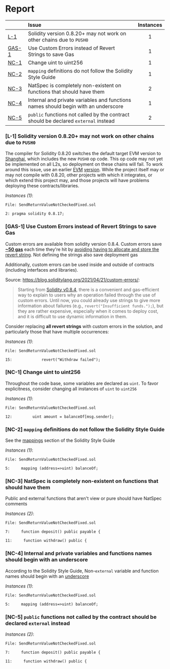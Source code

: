 # Report

| |Issue|Instances|
|-|:-|:-:|
| [L-1](#L-1) | Solidity version 0.8.20+ may not work on other chains due to `PUSH0` | 1 |
| [GAS-1](#GAS-1) | Use Custom Errors instead of Revert Strings to save Gas | 1 |
| [NC-1](#NC-1) | Change uint to uint256 | 1 |
| [NC-2](#NC-2) | `mapping` definitions do not follow the Solidity Style Guide | 1 |
| [NC-3](#NC-3) | NatSpec is completely non-existent on functions that should have them | 2 |
| [NC-4](#NC-4) | Internal and private variables and functions names should begin with an underscore | 1 |
| [NC-5](#NC-5) | `public` functions not called by the contract should be declared `external` instead | 2 |



### <a name="L-1"></a>[L-1] Solidity version 0.8.20+ may not work on other chains due to `PUSH0`
The compiler for Solidity 0.8.20 switches the default target EVM version to [Shanghai](https://blog.soliditylang.org/2023/05/10/solidity-0.8.20-release-announcement/#important-note), which includes the new `PUSH0` op code. This op code may not yet be implemented on all L2s, so deployment on these chains will fail. To work around this issue, use an earlier [EVM](https://docs.soliditylang.org/en/v0.8.20/using-the-compiler.html?ref=zaryabs.com#setting-the-evm-version-to-target) [version](https://book.getfoundry.sh/reference/config/solidity-compiler#evm_version). While the project itself may or may not compile with 0.8.20, other projects with which it integrates, or which extend this project may, and those projects will have problems deploying these contracts/libraries.

*Instances (1)*:
```solidity
File: SendReturnValueNotCheckedFixed.sol

2: pragma solidity 0.8.17;

```

### <a name="GAS-1"></a>[GAS-1] Use Custom Errors instead of Revert Strings to save Gas
Custom errors are available from solidity version 0.8.4. Custom errors save [**~50 gas**](https://gist.github.com/IllIllI000/ad1bd0d29a0101b25e57c293b4b0c746) each time they're hit by [avoiding having to allocate and store the revert string](https://blog.soliditylang.org/2021/04/21/custom-errors/#errors-in-depth). Not defining the strings also save deployment gas

Additionally, custom errors can be used inside and outside of contracts (including interfaces and libraries).

Source: <https://blog.soliditylang.org/2021/04/21/custom-errors/>:

> Starting from [Solidity v0.8.4](https://github.com/ethereum/solidity/releases/tag/v0.8.4), there is a convenient and gas-efficient way to explain to users why an operation failed through the use of custom errors. Until now, you could already use strings to give more information about failures (e.g., `revert("Insufficient funds.");`), but they are rather expensive, especially when it comes to deploy cost, and it is difficult to use dynamic information in them.

Consider replacing **all revert strings** with custom errors in the solution, and particularly those that have multiple occurrences:

*Instances (1)*:
```solidity
File: SendReturnValueNotCheckedFixed.sol

15:             revert("Withdraw failed");

```

### <a name="NC-1"></a>[NC-1] Change uint to uint256
Throughout the code base, some variables are declared as `uint`. To favor explicitness, consider changing all instances of `uint` to `uint256`

*Instances (1)*:
```solidity
File: SendReturnValueNotCheckedFixed.sol

12:         uint amount = balanceOf[msg.sender];

```

### <a name="NC-2"></a>[NC-2] `mapping` definitions do not follow the Solidity Style Guide
See the [mappings](https://docs.soliditylang.org/en/latest/style-guide.html#mappings) section of the Solidity Style Guide

*Instances (1)*:
```solidity
File: SendReturnValueNotCheckedFixed.sol

5:     mapping (address=>uint) balanceOf;

```

### <a name="NC-3"></a>[NC-3] NatSpec is completely non-existent on functions that should have them
Public and external functions that aren't view or pure should have NatSpec comments

*Instances (2)*:
```solidity
File: SendReturnValueNotCheckedFixed.sol

7:     function deposit() public payable {

11:     function withdraw() public {

```

### <a name="NC-4"></a>[NC-4] Internal and private variables and functions names should begin with an underscore
According to the Solidity Style Guide, Non-`external` variable and function names should begin with an [underscore](https://docs.soliditylang.org/en/latest/style-guide.html#underscore-prefix-for-non-external-functions-and-variables)

*Instances (1)*:
```solidity
File: SendReturnValueNotCheckedFixed.sol

5:     mapping (address=>uint) balanceOf;

```

### <a name="NC-5"></a>[NC-5] `public` functions not called by the contract should be declared `external` instead

*Instances (2)*:
```solidity
File: SendReturnValueNotCheckedFixed.sol

7:     function deposit() public payable {

11:     function withdraw() public {

```

